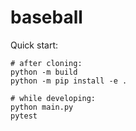 # baseball

Quick start:

```
# after cloning:
python -m build
python -m pip install -e .

# while developing:
python main.py
pytest
```

